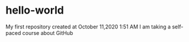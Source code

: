 # hello-world
My first repository created at October 11,2020 1:51 AM
I am taking a self-paced course about GitHub
